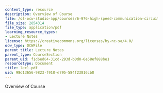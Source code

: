 ```yaml
---
content_type: resource
description: Overview of Course
file: /ol-ocw-studio-app/courses/6-976-high-speed-communication-circuits-and-systems-spring-2003/98d136569823f918e795584f23816cb8_lec1.pdf
file_size: 2854314
file_type: application/pdf
learning_resource_types:
- Lecture Notes
license: https://creativecommons.org/licenses/by-nc-sa/4.0/
ocw_type: OCWFile
parent_title: Lecture Notes
parent_type: CourseSection
parent_uid: f1d6ed64-31cd-293d-b0d0-6e58ef888be1
resourcetype: Document
title: lec1.pdf
uid: 98d13656-9823-f918-e795-584f23816cb8
---
```

Overview of Course